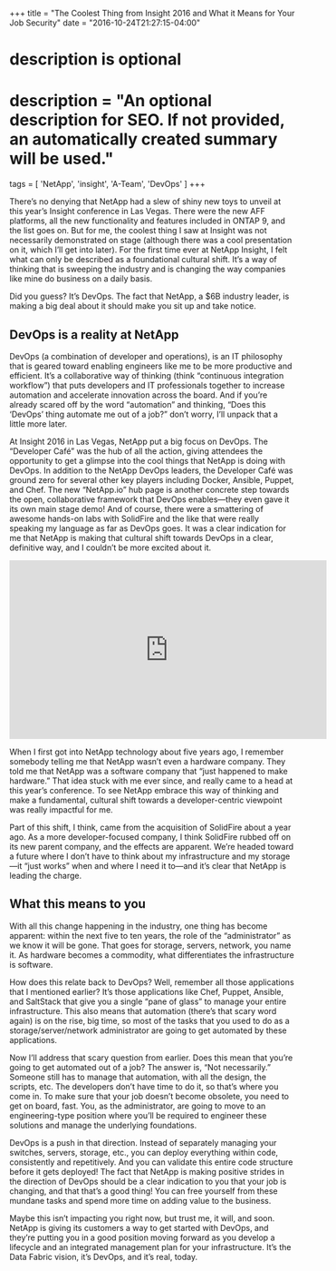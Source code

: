 +++
title = "The Coolest Thing from Insight 2016 and What it Means for Your Job Security"
date = "2016-10-24T21:27:15-04:00"

#
# description is optional
#
# description = "An optional description for SEO. If not provided, an automatically created summary will be used."

tags = [ 'NetApp', 'insight', 'A-Team', 'DevOps' ]
+++

There’s no denying that NetApp had a slew of shiny new toys to unveil at this year’s Insight conference in Las Vegas. There were the new AFF platforms, all the new functionality and features included in ONTAP 9, and the list goes on. But for me, the coolest thing I saw at Insight was not necessarily demonstrated on stage (although there was a cool presentation on it, which I’ll get into later). For the first time ever at NetApp Insight, I felt what can only be described as a foundational cultural shift. It’s a way of thinking that is sweeping the industry and is changing the way companies like mine do business on a daily basis.

Did you guess? It’s DevOps. The fact that NetApp, a $6B industry leader, is making a big deal about it should make you sit up and take notice.

<h2>DevOps is a reality at NetApp</h2>

DevOps (a combination of developer and operations), is an IT philosophy that is geared toward enabling engineers like me to be more productive and efficient. It’s a collaborative way of thinking (think “continuous integration workflow”) that puts developers and IT professionals together to increase automation and accelerate innovation across the board. And if you’re already scared off by the word “automation” and thinking, “Does this ‘DevOps’ thing automate me out of a job?” don’t worry, I’ll unpack that a little more later.

At Insight 2016 in Las Vegas, NetApp put a big focus on DevOps. The “Developer Café” was the hub of all the action, giving attendees the opportunity to get a glimpse into the cool things that NetApp is doing with DevOps. In addition to the NetApp DevOps leaders, the Developer Café was ground zero for several other key players including Docker, Ansible, Puppet, and Chef. The new “NetApp.io” hub page is another concrete step towards the open, collaborative framework that DevOps enables—they even gave it its own main stage demo! And of course, there were a smattering of awesome hands-on labs with SolidFire and the like that were really speaking my language as far as DevOps goes. It was a clear indication for me that NetApp is making that cultural shift towards DevOps in a clear, definitive way, and I couldn’t be more excited about it.

<iframe width="560" height="315" src="https://www.youtube.com/embed/vmrrAkutoto" frameborder="0" allowfullscreen></iframe>

When I first got into NetApp technology about five years ago, I remember somebody telling me that NetApp wasn’t even a hardware company. They told me that NetApp was a software company that “just happened to make hardware.” That idea stuck with me ever since, and really came to a head at this year’s conference. To see NetApp embrace this way of thinking and make a fundamental, cultural shift towards a developer-centric viewpoint was really impactful for me.

Part of this shift, I think, came from the acquisition of SolidFire about a year ago. As a more developer-focused company, I think SolidFire rubbed off on its new parent company, and the effects are apparent. We’re headed toward a future where I don’t have to think about my infrastructure and my storage—it “just works” when and where I need it to—and it’s clear that NetApp is leading the charge.

<h2>What this means to you</h2>

With all this change happening in the industry, one thing has become apparent: within the next five to ten years, the role of the “administrator” as we know it will be gone. That goes for storage, servers, network, you name it. As hardware becomes a commodity, what differentiates the infrastructure is software.

How does this relate back to DevOps? Well, remember all those applications that I mentioned earlier? It’s those applications like Chef, Puppet, Ansible, and SaltStack that give you a single “pane of glass” to manage your entire infrastructure. This also means that automation (there’s that scary word again) is on the rise, big time, so most of the tasks that you used to do as a storage/server/network administrator are going to get automated by these applications.

Now I’ll address that scary question from earlier. Does this mean that you’re going to get automated out of a job? The answer is, “Not necessarily.” Someone still has to manage that automation, with all the design, the scripts, etc. The developers don’t have time to do it, so that’s where you come in. To make sure that your job doesn’t become obsolete, you need to get on board, fast. You, as the administrator, are going to move to an engineering-type position where you’ll be required to engineer these solutions and manage the underlying foundations.

DevOps is a push in that direction. Instead of separately managing your switches, servers, storage, etc., you can deploy everything within code, consistently and repetitively. And you can validate this entire code structure before it gets deployed! The fact that NetApp is making positive strides in the direction of DevOps should be a clear indication to you that your job is changing, and that that’s a good thing! You can free yourself from these mundane tasks and spend more time on adding value to the business.

Maybe this isn’t impacting you right now, but trust me, it will, and soon. NetApp is giving its customers a way to get started with DevOps, and they’re putting you in a good position moving forward as you develop a lifecycle and an integrated management plan for your infrastructure. It’s the Data Fabric vision, it’s DevOps, and it’s real, today.

